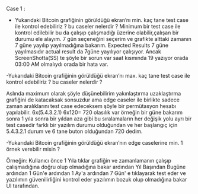 Case 1 :
- Yukarıdaki Bitcoin grafiğinin görüldüğü ekran’nı min. kaç tane test case ile kontrol
edebiliriz ? bu caseler nelerdir ?
Minimum bir test case ile kontrol edilebilir bu da çalışıp çalışmadığı üzerine olabilir,çalışan bir durumu ele alayım.
7 gün seçeneğini seçerim ve grafikte alttaki zamanın 7 güne yayılıp yayılmadığına bakarım. Expected Results 7 güne yayılmasıdır actual result da 7güne yayılıyor çalışıyor.
Ancak ScreenShotta(SS) te şöyle bir sorun var saat kısmında 19 yazıyor orada 03:00 AM olmalıydı orada bir hata var.

-Yukarıdaki Bitcoin grafiğinin görüldüğü ekran’nı max. kaç tane test case ile kontrol
edebiliriz ? bu caseler nelerdir ?

Aslında maximum olarak şöyle düşünebilirim yakınlaştırma uzaklaştırma grafiğini de katacaksak sonsuzdur ama edge caseler ile birlikte sadece zaman aralıklarını test case 
edeceksem şöyle bir permütasyon hesabı yapılabilir. 6x(5.4.3.2.1) 6x120= 720 olasılık var örneğin bir güne bakarım sonra 1 yıla sonra bir yıldan aza gibi bu sıralamaların
her değişik yolu ayrı bir test casedir farklı bir yazılım durumu olduğundan ve her başlangıç için 5.4.3.2.1 durum ve 6 tane buton olduğundan 720 dedim.


-Yukarıdaki Bitcoin grafiğinin görüldüğü ekran’nın edge caselerine min. 1 örnek
verebilir misin ?

Örneğin: Kullanıcı önce 1 Yıla tıklar grafiğin ve zamanlamanın çalışıp çalışmadığına doğru olup olmadığına bakar ardından Yıl Başından Bugüne ardından 1 Gün'e ardından
1 Ay'a ardından 7 Gün' e tıklayarak test eder ve yazılımın güvenilirliğini kontrol eder yazılımın bozuk olup olmadığına bakar UI tarafından.
